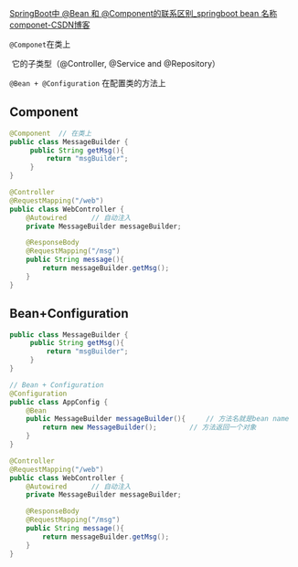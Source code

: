 [SpringBoot中 @Bean 和 @Component的联系区别_springboot bean 名称 componet-CSDN博客](https://blog.csdn.net/weixin_42366358/article/details/105133128)



`@Componet`在类上

​	它的子类型（@Controller, @Service and @Repository）

`@Bean + @Configuration` 在配置类的方法上



## Component

```java
@Component	// 在类上
public class MessageBuilder {
     public String getMsg(){
         return "msgBuilder";
     }
}
```

```java
@Controller
@RequestMapping("/web")
public class WebController {
    @Autowired		// 自动注入
    private MessageBuilder messageBuilder;

    @ResponseBody
    @RequestMapping("/msg")
    public String message(){
        return messageBuilder.getMsg();
    }
}
```



## Bean+Configuration

```java
public class MessageBuilder {
     public String getMsg(){
         return "msgBuilder";
     }
}
```

```java
// Bean + Configuration
@Configuration
public class AppConfig {
    @Bean
    public MessageBuilder messageBuilder(){		// 方法名就是bean name
        return new MessageBuilder();		// 方法返回一个对象
    }
}

```

```java
@Controller
@RequestMapping("/web")
public class WebController {
    @Autowired		// 自动注入
    private MessageBuilder messageBuilder;

    @ResponseBody
    @RequestMapping("/msg")
    public String message(){
        return messageBuilder.getMsg();
    }
}
```

```java
```

